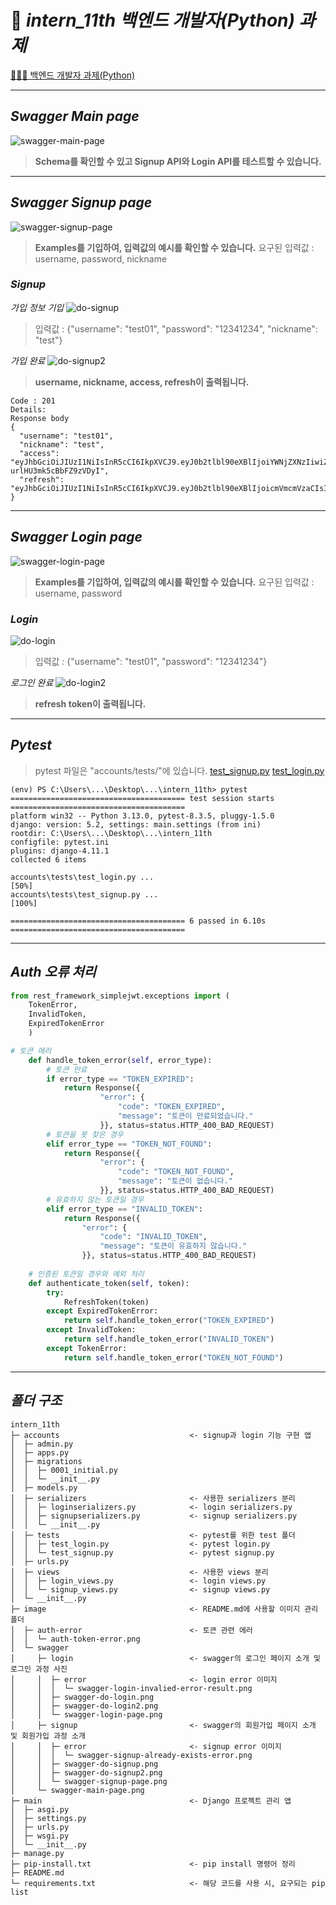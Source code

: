 # 🔌 *intern_11th 백엔드 개발자(Python) 과제*
[🙋🏻‍♀️ 백엔드 개발자 과제(Python)](https://teamsparta.notion.site/Python-1ad2dc3ef51481c89e92d6bf1020d3e6)

---

## *Swagger Main page*
![swagger-main-page](image/swagger/swagger-main-page.png)
> **Schema를 확인할 수 있고 Signup API와 Login API를 테스트할 수 있습니다.**

---

## *Swagger Signup page*
![swagger-signup-page](image/swagger/signup/swagger-signup-page.png)
> **Examples를 기입하여, 입력값의 예시를 확인할 수 있습니다.**
> 요구된 입력값 : username, password, nickname

### *Signup*
*가입 정보 기입*
![do-signup](image/swagger/signup/swagger-do-signup.png)
> 입력값 : {"username": "test01", "password": "12341234", "nickname": "test"}

*가입 완료*
![do-signup2](image/swagger/signup/swagger-do-signup2.png)
> **username, nickname, access, refresh이 출력됩니다.**
```
Code : 201	
Details:
Response body
{
  "username": "test01",
  "nickname": "test",
  "access": "eyJhbGciOiJIUzI1NiIsInR5cCI6IkpXVCJ9.eyJ0b2tlbl90eXBlIjoiYWNjZXNzIiwiZXhwIjoxNzQ1MDUzNTQyLCJpYXQiOjE3NDUwNTMyNDIsImp0aSI6ImQwNDcyODc4MTIwODRjMmRiOWE4YmEwZDI2MDVlNDhmIiwidXNlcl9pZCI6MX0.yuNTHYhVmH9eckO3SLObNQ-urlHU3mk5cBbFZ9zVDyI",
  "refresh": "eyJhbGciOiJIUzI1NiIsInR5cCI6IkpXVCJ9.eyJ0b2tlbl90eXBlIjoicmVmcmVzaCIsImV4cCI6MTc0NTEzOTY0MiwiaWF0IjoxNzQ1MDUzMjQyLCJqdGkiOiIxOGY2NTJiMWExZjY0MzZhOGJiNzNhMDk5YzY3NjM1OCIsInVzZXJfaWQiOjF9.VtGEOsrjr0FlPuXUGCicNFyo7yV58jEiQbnVvTUnQgY"
}
```

---

## *Swagger Login page*
![swagger-login-page](image/swagger/login/swagger-login-page.png)
> **Examples를 기입하여, 입력값의 예시를 확인할 수 있습니다.**
> 요구된 입력값 : username, password

### *Login*
![do-login](image/swagger/login/swagger-do-login.png)
> 입력값 : {"username": "test01", "password": "12341234"}

*로그인 완료*
![do-login2](image/swagger/login/swagger-do-login2.png)
> **refresh token이 출력됩니다.**

---

## *Pytest*
> pytest 파일은 "accounts/tests/"에 있습니다.
> [test_signup.py](https://github.com/minkyungbae/intern_11th/blob/main/accounts/tests/test_signup.py)
> [test_login.py](https://github.com/minkyungbae/intern_11th/blob/main/accounts/tests/test_login.py)


```
(env) PS C:\Users\...\Desktop\...\intern_11th> pytest
======================================= test session starts =======================================
platform win32 -- Python 3.13.0, pytest-8.3.5, pluggy-1.5.0
django: version: 5.2, settings: main.settings (from ini)   
rootdir: C:\Users\...\Desktop\...\intern_11th
configfile: pytest.ini
plugins: django-4.11.1
collected 6 items

accounts\tests\test_login.py ...                                                           [50%]
accounts\tests\test_signup.py ...                                                         [100%]

======================================= 6 passed in 6.10s =======================================

```
---
## *Auth 오류 처리*

```python
from rest_framework_simplejwt.exceptions import (
    TokenError,
    InvalidToken,
    ExpiredTokenError
    )

# 토큰 에러
    def handle_token_error(self, error_type):
        # 토큰 만료
        if error_type == "TOKEN_EXPIRED":
            return Response({
                    "error": {
                        "code": "TOKEN_EXPIRED",
                        "message": "토큰이 만료되었습니다."
                    }}, status=status.HTTP_400_BAD_REQUEST)
        # 토큰을 못 찾은 경우
        elif error_type == "TOKEN_NOT_FOUND":
            return Response({
                    "error": {
                        "code": "TOKEN_NOT_FOUND",
                        "message": "토큰이 없습니다."
                    }}, status=status.HTTP_400_BAD_REQUEST)
        # 유효하지 않는 토큰일 경우
        elif error_type == "INVALID_TOKEN":
            return Response({
                "error": {
                    "code": "INVALID_TOKEN",
                    "message": "토큰이 유효하지 않습니다."
                }}, status=status.HTTP_400_BAD_REQUEST)
        
    # 인증된 토큰일 경우와 예외 처리
    def authenticate_token(self, token):
        try:
            RefreshToken(token)
        except ExpiredTokenError:
            return self.handle_token_error("TOKEN_EXPIRED")
        except InvalidToken:
            return self.handle_token_error("INVALID_TOKEN")
        except TokenError:
            return self.handle_token_error("TOKEN_NOT_FOUND")
```

---
## *폴더 구조*

```
intern_11th
├─ accounts                             <- signup과 login 기능 구현 앱
│  ├─ admin.py
│  ├─ apps.py
│  ├─ migrations
│  │  ├─ 0001_initial.py
│  │  └─ __init__.py
│  ├─ models.py
│  ├─ serializers                       <- 사용한 serializers 분리
│  │  ├─ loginserializers.py            <- login serializers.py
│  │  ├─ signupserializers.py           <- signup serializers.py
│  │  └─ __init__.py
│  ├─ tests                             <- pytest를 위한 test 폴더
│  │  ├─ test_login.py                  <- pytest login.py
│  │  └─ test_signup.py                 <- pytest signup.py
│  ├─ urls.py
│  ├─ views                             <- 사용한 views 분리
│  │  ├─ login_views.py                 <- login views.py
│  │  └─ signup_views.py                <- signup views.py
│  └─ __init__.py
├─ image                                <- README.md에 사용할 이미지 관리 폴더
│  ├─ auth-error                        <- 토큰 관련 에러
│  │  └─ auth-token-error.png
│  └─ swagger
│     ├─ login                          <- swagger의 로그인 페이지 소개 및 로그인 과정 사진
│     │  ├─ error                       <- login error 이미지
│     │  │  └─ swagger-login-invalied-error-result.png
│     │  ├─ swagger-do-login.png
│     │  ├─ swagger-do-login2.png
│     │  └─ swagger-login-page.png
│     ├─ signup                         <- swagger의 회원가입 페이지 소개 및 회원가입 과정 소개
│     │  ├─ error                       <- signup error 이미지
│     │  │  └─ swagger-signup-already-exists-error.png
│     │  ├─ swagger-do-signup.png
│     │  ├─ swagger-do-signup2.png
│     │  └─ swagger-signup-page.png
│     └─ swagger-main-page.png
├─ main                                 <- Django 프로젝트 관리 앱
│  ├─ asgi.py
│  ├─ settings.py
│  ├─ urls.py
│  ├─ wsgi.py
│  └─ __init__.py
├─ manage.py
├─ pip-install.txt                      <- pip install 명령어 정리
├─ README.md
└─ requirements.txt                     <- 해당 코드를 사용 시, 요구되는 pip list

```